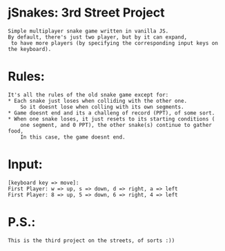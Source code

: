 # jSnakes: 3rd Street Project
	Simple multiplayer snake game written in vanilla JS.
	By default, there's just two player, but by it can expand,
	 to have more players (by specifying the corresponding input keys on the keyboard).

# Rules:
	It's all the rules of the old snake game except for:
	* Each snake just loses when colliding with the other one.
		So it doesnt lose when colling with its own segments.
	* Game doesnt end and its a challeng of record (PPT), of some sort.
	* When one snake loses, it just resets to its starting conditions (
		one segment, and 0 PPT), the other snake(s) continue to gather food,
		In this case, the game doesnt end.

# Input:
	[keyboard key => move]:
	First Player: w => up, s => down, d => right, a => left
	First Player: 8 => up, 5 => down, 6 => right, 4 => left
# P.S.:
	This is the third project on the streets, of sorts :))
